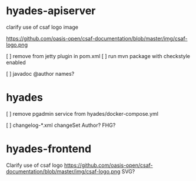 # hyades-apiserver
clarify use of csaf logo image

https://github.com/oasis-open/csaf-documentation/blob/master/img/csaf-logo.png

[ ] remove <scan> from jetty plugin in pom.xml
[ ] run mvn package with checkstyle enabled

[ ] javadoc @author names?

# hyades
[ ] remove pgadmin service from hyades/docker-compose.yml

[ ] changelog-*.xml changeSet Author? FHG?
 
# hyades-frontend

Clarify use of csaf logo
https://github.com/oasis-open/csaf-documentation/blob/master/img/csaf-logo.png
SVG?